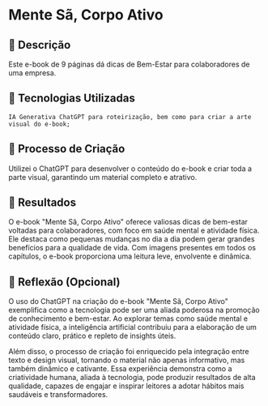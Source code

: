 # Mente Sã, Corpo Ativo

## 📒 Descrição
Este e-book de 9 páginas dá dicas de Bem-Estar para colaboradores de uma empresa.

## 🤖 Tecnologias Utilizadas

    IA Generativa ChatGPT para roteirização, bem como para criar a arte visual do e-book;

## 🧐 Processo de Criação
Utilizei o ChatGPT para desenvolver o conteúdo do e-book e criar toda a parte visual, garantindo um material completo e atrativo.

## 🚀 Resultados
O e-book "Mente Sã, Corpo Ativo" oferece valiosas dicas de bem-estar voltadas para colaboradores, com foco em saúde mental e atividade física. Ele destaca como pequenas mudanças no dia a dia podem gerar grandes benefícios para a qualidade de vida. Com imagens presentes em todos os capítulos, o e-book proporciona uma leitura leve, envolvente e dinâmica.

## 💭 Reflexão (Opcional)
O uso do ChatGPT na criação do e-book "Mente Sã, Corpo Ativo" exemplifica como a tecnologia pode ser uma aliada poderosa na promoção de conhecimento e bem-estar. Ao explorar temas como saúde mental e atividade física, a inteligência artificial contribuiu para a elaboração de um conteúdo claro, prático e repleto de insights úteis.

Além disso, o processo de criação foi enriquecido pela integração entre texto e design visual, tornando o material não apenas informativo, mas também dinâmico e cativante. Essa experiência demonstra como a criatividade humana, aliada à tecnologia, pode produzir resultados de alta qualidade, capazes de engajar e inspirar leitores a adotar hábitos mais saudáveis e transformadores.
